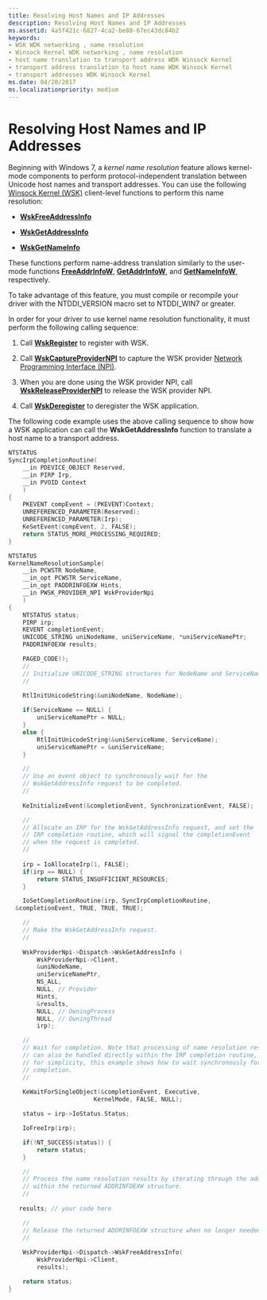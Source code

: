 ```yaml
---
title: Resolving Host Names and IP Addresses
description: Resolving Host Names and IP Addresses
ms.assetid: 4a5f421c-6827-4ca2-be88-67ec43dc84b2
keywords:
- WSK WDK networking , name resolution
- Winsock Kernel WDK networking , name resolution
- host name translation to transport address WDK Winsock Kernel
- transport address translation to host name WDK Winsock Kernel
- transport addresses WDK Winsock Kernel
ms.date: 04/20/2017
ms.localizationpriority: medium
---
```


# Resolving Host Names and IP Addresses


Beginning with Windows 7, a *kernel name resolution* feature allows kernel-mode components to perform protocol-independent translation between Unicode host names and transport addresses. You can use the following [Winsock Kernel (WSK)](https://msdn.microsoft.com/library/windows/hardware/ff571083) client-level functions to perform this name resolution:

-   [**WskFreeAddressInfo**](https://msdn.microsoft.com/library/windows/hardware/ff571131)

-   [**WskGetAddressInfo**](https://msdn.microsoft.com/library/windows/hardware/ff571132)

-   [**WskGetNameInfo**](https://msdn.microsoft.com/library/windows/hardware/ff571134)

These functions perform name-address translation similarly to the user-mode functions [**FreeAddrInfoW**](https://msdn.microsoft.com/library/windows/desktop/ms737912), [**GetAddrInfoW**](https://msdn.microsoft.com/library/windows/desktop/ms738519), and [**GetNameInfoW**](https://msdn.microsoft.com/library/windows/desktop/ms738531), respectively.

To take advantage of this feature, you must compile or recompile your driver with the NTDDI\_VERSION macro set to NTDDI\_WIN7 or greater.

In order for your driver to use kernel name resolution functionality, it must perform the following calling sequence:

1.  Call [**WskRegister**](https://msdn.microsoft.com/library/windows/hardware/ff571143) to register with WSK.

2.  Call [**WskCaptureProviderNPI**](https://msdn.microsoft.com/library/windows/hardware/ff571122) to capture the WSK provider [Network Programming Interface (NPI)](network-programming-interface.md).

3.  When you are done using the WSK provider NPI, call [**WskReleaseProviderNPI**](https://msdn.microsoft.com/library/windows/hardware/ff571145) to release the WSK provider NPI.

4.  Call [**WskDeregister**](https://msdn.microsoft.com/library/windows/hardware/ff571128) to deregister the WSK application.

The following code example uses the above calling sequence to show how a WSK application can call the **WskGetAddressInfo** function to translate a host name to a transport address.

```C++
NTSTATUS
SyncIrpCompletionRoutine(
    __in PDEVICE_OBJECT Reserved,
    __in PIRP Irp,
    __in PVOID Context
    )
{    
    PKEVENT compEvent = (PKEVENT)Context;
    UNREFERENCED_PARAMETER(Reserved);
    UNREFERENCED_PARAMETER(Irp);
    KeSetEvent(compEvent, 2, FALSE);    
    return STATUS_MORE_PROCESSING_REQUIRED;
}

NTSTATUS
KernelNameResolutionSample(
    __in PCWSTR NodeName,
    __in_opt PCWSTR ServiceName,
    __in_opt PADDRINFOEXW Hints,
    __in PWSK_PROVIDER_NPI WskProviderNpi
    )
{
    NTSTATUS status;
    PIRP irp;
    KEVENT completionEvent;
    UNICODE_STRING uniNodeName, uniServiceName, *uniServiceNamePtr;
    PADDRINFOEXW results;

    PAGED_CODE();
    //
    // Initialize UNICODE_STRING structures for NodeName and ServiceName 
    //
 
    RtlInitUnicodeString(&uniNodeName, NodeName);

    if(ServiceName == NULL) {
        uniServiceNamePtr = NULL;
    }
    else {
        RtlInitUnicodeString(&uniServiceName, ServiceName);
        uniServiceNamePtr = &uniServiceName;
    }

    //
    // Use an event object to synchronously wait for the 
    // WskGetAddressInfo request to be completed. 
    //
 
    KeInitializeEvent(&completionEvent, SynchronizationEvent, FALSE);

    //
    // Allocate an IRP for the WskGetAddressInfo request, and set the 
    // IRP completion routine, which will signal the completionEvent
    // when the request is completed.
    //
 
    irp = IoAllocateIrp(1, FALSE);
    if(irp == NULL) {
        return STATUS_INSUFFICIENT_RESOURCES;
    }        

    IoSetCompletionRoutine(irp, SyncIrpCompletionRoutine, 
  &completionEvent, TRUE, TRUE, TRUE);

    //
    // Make the WskGetAddressInfo request.
    //
 
    WskProviderNpi->Dispatch->WskGetAddressInfo (
        WskProviderNpi->Client,
        &uniNodeName,
        uniServiceNamePtr,
        NS_ALL,
        NULL, // Provider
        Hints,
        &results, 
        NULL, // OwningProcess
        NULL, // OwningThread
        irp);

    //
    // Wait for completion. Note that processing of name resolution results
    // can also be handled directly within the IRP completion routine, but
    // for simplicity, this example shows how to wait synchronously for 
    // completion.
    //
 
    KeWaitForSingleObject(&completionEvent, Executive, 
                        KernelMode, FALSE, NULL);

    status = irp->IoStatus.Status;

    IoFreeIrp(irp);

    if(!NT_SUCCESS(status)) {
        return status;
    }

    //
    // Process the name resolution results by iterating through the addresses
    // within the returned ADDRINFOEXW structure.
    //
 
   results; // your code here

    //
    // Release the returned ADDRINFOEXW structure when no longer needed.
    //
 
    WskProviderNpi->Dispatch->WskFreeAddressInfo(
        WskProviderNpi->Client,
        results);

    return status;
} 
```

 

 





